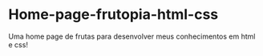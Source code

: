 # Home-page-frutopia-html-css
Uma home page de frutas para desenvolver meus conhecimentos em html e css!


